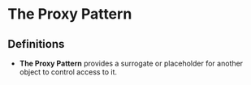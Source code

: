 ﻿# The Proxy Pattern

## Definitions
* **The Proxy Pattern** provides a surrogate or placeholder for another object to control access to it. 